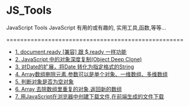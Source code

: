# JS_Tools
JavaScript Tools
JavaScript 有用的或有趣的, 实用工具,函数,等等...

===================================================

<ul>
<li>
  <a href="https://github.com/lzpong/JS_Tools/issues/1"  >
    1. document.ready [兼容] 跟 $.ready 一样功能
  </a>
</li>
<li>
  <a href="https://github.com/lzpong/JS_Tools/issues/2"  >
    2. JavaScript 中的对象深度复制(Object Deep Clone)
  </a>
</li>
<li>
  <a href="https://github.com/lzpong/JS_Tools/issues/3"  >
     3. 对Date的扩展，将Date 转化为指定格式的String
  </a>
</li>
<li>
  <a href="https://github.com/lzpong/JS_Tools/issues/4"  >
    4. Array数组删除元素,参数可以是单个对象、一维数组、多维数组
  </a>
</li>
<li>
  <a href="https://github.com/lzpong/JS_Tools/issues/5"  >
    5. 判断对象是否为空对象
  </a>
</li>
<li>
  <a href="https://github.com/lzpong/JS_Tools/issues/6"  >
    6. Array 去除数组里重复的对象,返回新的数组
  </a>
</li>
<li>
  <a href="https://github.com/lzpong/JS_Tools/issues/7"  >
    7. 用JavaScript在浏览器中创建下载文件,在前端生成的文件下载
  </a>
</li>
</ul>
